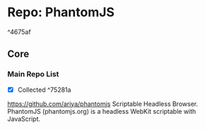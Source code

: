 # Repo: PhantomJS

^4675af

## Core

### Main Repo List

- [X] Collected ^75281a

https://github.com/ariya/phantomjs
Scriptable Headless Browser. PhantomJS (phantomjs.org) is a headless WebKit scriptable with JavaScript.
